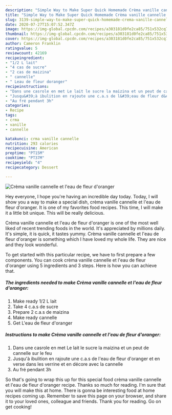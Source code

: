 ```yaml
---
description: "Simple Way to Make Super Quick Homemade Crèma vanille cannelle et l&amp;#39;eau de fleur d&amp;#39;oranger"
title: "Simple Way to Make Super Quick Homemade Crèma vanille cannelle et l&amp;#39;eau de fleur d&amp;#39;oranger"
slug: 3139-simple-way-to-make-super-quick-homemade-crema-vanille-cannelle-et-l-and-39-eau-de-fleur-d-and-39-oranger
date: 2020-07-27T15:07:52.347Z
image: https://img-global.cpcdn.com/recipes/a303181d0fe2ca85/751x532cq70/crema-vanille-cannelle-et-leau-de-fleur-doranger-photo-principale-de-la-recette.jpg
thumbnail: https://img-global.cpcdn.com/recipes/a303181d0fe2ca85/751x532cq70/crema-vanille-cannelle-et-leau-de-fleur-doranger-photo-principale-de-la-recette.jpg
cover: https://img-global.cpcdn.com/recipes/a303181d0fe2ca85/751x532cq70/crema-vanille-cannelle-et-leau-de-fleur-doranger-photo-principale-de-la-recette.jpg
author: Cameron Franklin
ratingvalue: 5
reviewcount: 42169
recipeingredient:
- "1/2 L lait"
- "4 cas de sucre"
- "2 cas de maizina"
- " cannelle"
- " Leau de fleur doranger"
recipeinstructions:
- "Dans une casrole en met Le lait le sucre la maizina et un peut de cannelle sur le feu"
- "Jusqu&#39;à ibulition en rajoute une c.a.s de l&#39;eau de fleur d&#39;oranger et en verse dans les verrine et en décore avec la cannelle"
- "Au fré pendant 3h"
categories:
- Recipe
tags:
- crma
- vanille
- cannelle

katakunci: crma vanille cannelle 
nutrition: 293 calories
recipecuisine: American
preptime: "PT15M"
cooktime: "PT37M"
recipeyield: "4"
recipecategory: Dessert

---
```



![Crèma vanille cannelle et l&#39;eau de fleur d&#39;oranger](https://img-global.cpcdn.com/recipes/a303181d0fe2ca85/751x532cq70/crema-vanille-cannelle-et-leau-de-fleur-doranger-photo-principale-de-la-recette.jpg)

Hey everyone, I hope you're having an incredible day today. Today, I will show you a way to make a special dish, crèma vanille cannelle et l&#39;eau de fleur d&#39;oranger. It is one of my favorites food recipes. This time, I will make it a little bit unique. This will be really delicious.



Crèma vanille cannelle et l&#39;eau de fleur d&#39;oranger is one of the most well liked of recent trending foods in the world. It's appreciated by millions daily. It's simple, it is quick, it tastes yummy. Crèma vanille cannelle et l&#39;eau de fleur d&#39;oranger is something which I have loved my whole life. They are nice and they look wonderful.


To get started with this particular recipe, we have to first prepare a few components. You can cook crèma vanille cannelle et l&#39;eau de fleur d&#39;oranger using 5 ingredients and 3 steps. Here is how you can achieve that.

<!--inarticleads1-->

##### The ingredients needed to make Crèma vanille cannelle et l&#39;eau de fleur d&#39;oranger:

1. Make ready 1/2 L lait
1. Take 4 c.a.s de sucre
1. Prepare 2 c.a.s de maizina
1. Make ready  cannelle
1. Get  L&#39;eau de fleur d&#39;oranger




<!--inarticleads2-->

##### Instructions to make Crèma vanille cannelle et l&#39;eau de fleur d&#39;oranger:

1. Dans une casrole en met Le lait le sucre la maizina et un peut de cannelle sur le feu
1. Jusqu&#39;à ibulition en rajoute une c.a.s de l&#39;eau de fleur d&#39;oranger et en verse dans les verrine et en décore avec la cannelle
1. Au fré pendant 3h




So that's going to wrap this up for this special food crèma vanille cannelle et l&#39;eau de fleur d&#39;oranger recipe. Thanks so much for reading. I'm sure that you will make this at home. There is gonna be interesting food at home recipes coming up. Remember to save this page on your browser, and share it to your loved ones, colleague and friends. Thank you for reading. Go on get cooking!
